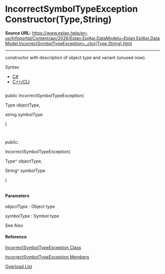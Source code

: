 # IncorrectSymbolTypeException Constructor(Type,String)

**Source URL:** https://www.eplan.help/en-us/Infoportal/Content/api/2026/Eplan.EplApi.DataModelu~Eplan.EplApi.DataModel.IncorrectSymbolTypeException~_ctor(Type,String).html

---

constructor with description of object type and variant (unused now).

Syntax

- [C#](#i-syntax-CS)
- [C++/CLI](#i-syntax-CPP2005)

```
```
public IncorrectSymbolTypeException( 
   Type objectType,
   string symbolType
)
```
```

```
```
public:
IncorrectSymbolTypeException( 
   Type^ objectType,
   String^ symbolType
)
```
```

#### Parameters

*objectType*
:   Object type

*symbolType*
:   Symbol type



See Also

#### Reference

[IncorrectSymbolTypeException Class](Eplan.EplApi.DataModelu~Eplan.EplApi.DataModel.IncorrectSymbolTypeException.html)
  
[IncorrectSymbolTypeException Members](Eplan.EplApi.DataModelu~Eplan.EplApi.DataModel.IncorrectSymbolTypeException_members.html)
  
[Overload List](Eplan.EplApi.DataModelu~Eplan.EplApi.DataModel.IncorrectSymbolTypeException~_ctor.html)